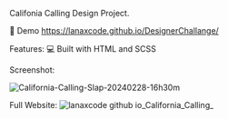 Califonia Calling Design Project.

🚀 Demo https://lanaxcode.github.io/DesignerChallange/

Features:  💻 Built with HTML and SCSS

Screenshot:

![California-Calling-Slap-20240228-16h30m](https://github.com/LanaxCode/California_Calling/assets/123948215/741c0315-718f-420a-92a6-c17704ccf623)

Full Website:
![lanaxcode github io_California_Calling_](https://github.com/LanaxCode/California_Calling/assets/123948215/34b275d5-b9b9-4a0f-8737-a132f0fa7748)
